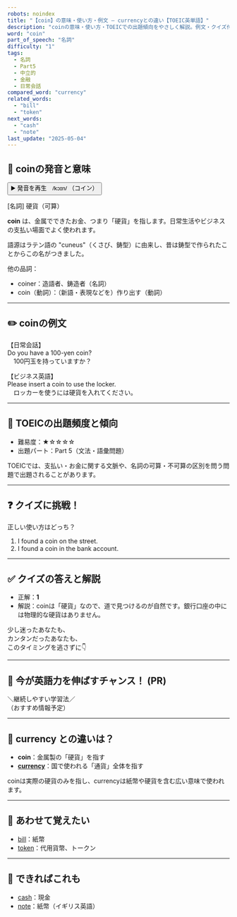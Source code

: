 ```yaml
---
robots: noindex
title: "【coin】の意味・使い方・例文 ― currencyとの違い【TOEIC英単語】"
description: "coinの意味・使い方・TOEICでの出題傾向をやさしく解説。例文・クイズ付きでcurrencyとの違いもわかりやすく学べます。"
word: "coin"
part_of_speech: "名詞"
difficulty: "1"
tags:
  - 名詞
  - Part5
  - 中立的
  - 金融
  - 日常会話
compared_word: "currency"
related_words:
  - "bill"
  - "token"
next_words:
  - "cash"
  - "note"
last_update: "2025-05-04"
---
```


## 🔰 coinの発音と意味

<button class="play-audio" onclick="playTTS('coin')">
  <span class="play-audio-main">
    ▶️ 発音を再生　/kɔɪn/
  </span>
  <span class="play-audio-sub">
    （コイン）
  </span>
</button>

[名詞] 硬貨（可算）

**coin** は、金属でできたお金、つまり「硬貨」を指します。日常生活やビジネスの支払い場面でよく使われます。

語源はラテン語の "cuneus"（くさび、鋳型）に由来し、昔は鋳型で作られたことからこの名がつきました。

他の品詞：  
- coiner：造語者、鋳造者（名詞）
- coin（動詞）：（新語・表現などを）作り出す（動詞）

---

## ✏️ coinの例文

【日常会話】  
Do you have a 100-yen coin?  
　100円玉を持っていますか？

【ビジネス英語】  
Please insert a coin to use the locker.  
　ロッカーを使うには硬貨を入れてください。

---

## 🎯 TOEICの出題頻度と傾向

- 難易度：★☆☆☆☆
- 出題パート：Part 5（文法・語彙問題）

TOEICでは、支払い・お金に関する文脈や、名詞の可算・不可算の区別を問う問題で出題されることがあります。

---

## ❓ クイズに挑戦！

正しい使い方はどっち？

1. I found a coin on the street.  
2. I found a coin in the bank account.

---

## ✅ クイズの答えと解説

- 正解：**1**
- 解説：coinは「硬貨」なので、道で見つけるのが自然です。銀行口座の中には物理的な硬貨はありません。

少し迷ったあなたも、  
カンタンだったあなたも、  
このタイミングを逃さずに👇️

---

## 🚀 今が英語力を伸ばすチャンス！ (PR)

<div class="info-center">
＼継続しやすい学習法／<br>  
（おすすめ情報予定）
</div>

---

## 🤔  currency との違いは？

- **coin**：金属製の「硬貨」を指す
- **[currency](/currency)**：国で使われる「通貨」全体を指す

coinは実際の硬貨のみを指し、currencyは紙幣や硬貨を含む広い意味で使われます。

---

## 🧩 あわせて覚えたい

- [bill](/bill)：紙幣
- [token](/token)：代用貨幣、トークン

---

## 📖 できればこれも

- [cash](/cash)：現金
- [note](/note)：紙幣（イギリス英語）

<!-- cvid: aid09_bid09 -->
